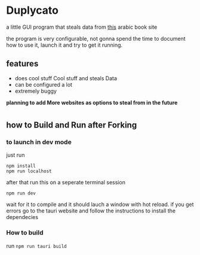 # **Duplycato**

a little GUI program that steals data from [this](https://arab-books.com) arabic book site


the program is very configurable, not gonna spend the time to document how to use it, launch it and try to get it running.

## **features**
+ does cool stuff Cool stuff and steals Data
+ can be configured a lot
+ extremely buggy

**planning to add More websites as options to steal from in the future**
#
## **how to Build and Run after Forking**
### **to launch in dev mode**
just run

```
npm install
npm run localhost
```
after that run this on a seperate terminal session
```
npm run dev
```

wait for it to compile and it should lauch a window with hot reload.
if you get errors go to the tauri website and follow the instructions to install the dependecies 

### **How to build**
run `npm run tauri build`
